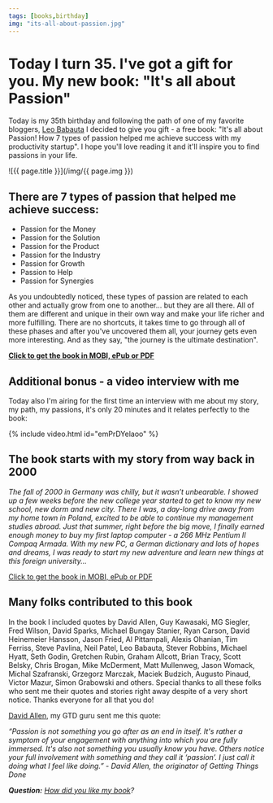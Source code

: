 ```yaml
---
tags: [books,birthday]
img: "its-all-about-passion.jpg"
---
```


# Today I turn 35. I've got a gift for you. My new book: "It's all about Passion"

Today is my 35th birthday and following the path of one of my favorite bloggers, [Leo Babauta][lb] I decided to give you gift - a free book: "It's all about Passion! How 7 types of passion helped me achieve success with my productivity startup". I hope you'll love reading it and it'll inspire you to find passions in your life.

<!--More-->

![{{ page.title }}](/img/{{ page.img }})

## There are 7 types of passion that helped me achieve success:

* Passion for the Money
* Passion for the Solution
* Passion for the Product
* Passion for the Industry
* Passion for Growth
* Passion to Help
* Passion for Synergies

As you undoubtedly noticed, these types of passion are related to each other and actually grow from one to another... but they are all there. All of them are different and unique in their own way and make your life richer and more fulfilling. There are no shortcuts, it takes time to go through all of these phases and after you've uncovered them all, your journey gets even more interesting. And as they say, "the journey is the ultimate destination".

**[Click to get the book in MOBI, ePub or PDF](/passion)**

## Additional bonus - a video interview with me

Today also I'm airing for the first time an interview with me about my story, my path, my passions, it's only 20 minutes and it relates perfectly to the book:

{% include video.html id="emPrDYelaoo" %}

## The book starts with my story from way back in 2000

*The fall of 2000 in Germany was chilly, but it wasn’t unbearable. I showed up a few weeks before the new college year started to get to know my new school, new dorm and new city. There I was, a day-long drive away from my home town in Poland, excited to be able to continue my management studies abroad. Just that summer, right before the big move, I finally earned enough money to buy my first laptop computer - a 266 MHz Pentium II Compaq Armada. With my new PC, a German dictionary and lots of hopes and dreams, I was ready to start my new adventure and learn new things at this foreign university...*

[Click to get the book in MOBI, ePub or PDF](/passion)

## Many folks contributed to this book

In the book I included quotes by David Allen, Guy Kawasaki, MG Siegler, Fred Wilson, David Sparks, Michael Bungay Stanier, Ryan Carson, David Heinemeier Hansson, Jason Fried, Al Pittampali, Alexis Ohanian, Tim Ferriss, Steve Pavlina, Neil Patel, Leo Babauta, Stever Robbins, Michael Hyatt, Seth Godin, Gretchen Rubin, Graham Allcott, Brian Tracy, Scott Belsky, Chris Brogan, Mike McDerment, Matt Mullenweg, Jason Womack, Michal Szafranski, Grzegorz Marczak, Maciek Budzich, Augusto Pinaud, Victor Mazur, Simon Grabowski and others. Special thanks to all these folks who sent me their quotes and stories right away despite of a very short notice. Thanks everyone for all that you do!

[David Allen](http://twitter.com/gtdguy), my GTD guru sent me this quote:

*“Passion is not something you go after as an end in itself. It's rather a symptom of your engagement with anything into which you are fully immersed. It's also not something you usually know you have. Others notice your full involvement with something and they call it ‘passion’. I just call it doing what I feel like doing.” - David Allen, the originator of Getting Things Done*

***Question:** [How did you like my book](/passion)?*

[lb]: http://zenhabits.net/lg
[n]: http://www.nozbe.com/
[ns]: http://www.nozbe.com/signup
[p]: http://www.productivemagazine.com/
[s]: http://www.michaelsliwinski.com/productive_show
[t]: http://twitter.com/MSliwinski
[i]: http://www.michaelsliwinski.com/tag/ipadonly
[e]: http://www.michaelsliwinski.com/how-i-use-evernote
[d]: http://db.tt/kD7Liux



[n]: https://michael.gratis/nozbe